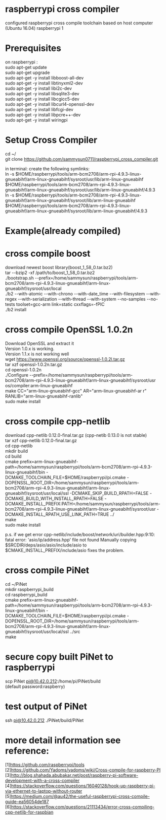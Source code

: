 # raspberrypi cross compiler
configured raspberrypi cross compile toolchain based on host computer (Ubuntu 16.04) raspberrypi 1 <br />

# Prerequisites <br />
on raspberrypi :  <br />
    sudo apt-get update <br />
    sudo apt-get upgrade <br />
    sudo apt-get -y install libboost-all-dev <br />
    sudo apt-get -y install libtinyxml2-dev  <br />
    sudo apt-get -y install libi2c-dev <br />
    sudo apt-get -y install libsqlite3-dev <br />
    sudo apt-get -y install libcgicc5-dev <br />
    sudo apt-get -y install libcurl4-openssl-dev <br /> 
    sudo apt-get -y install libfcgi-dev <br />
    sudo apt-get -y install libpcre++-dev <br />
    sudo apt-get -y install wiringpi <br />

# Setup Cross Compiler
cd ~/ <br />
git clone https://github.com/sammysun0711/raspberrypi_cross_compiler.git <br />

in terminal: create the following symlinks: <br />
ln -s $HOME/raspberrypi/tools/arm-bcm2708/arm-rpi-4.9.3-linux-gnueabihf/arm-linux-gnueabihf/sysroot/usr/lib/arm-linux-gnueabihf $HOME/raspberrypi/tools/arm-bcm2708/arm-rpi-4.9.3-linux-gnueabihf/arm-linux-gnueabihf/sysroot/usr/lib/arm-linux-gnueabihf/4.9.3
<br />
ln -s $HOME/raspberrypi/tools/arm-bcm2708/arm-rpi-4.9.3-linux-gnueabihf/arm-linux-gnueabihf/sysroot/lib/arm-linux-gnueabihf $HOME/raspberrypi/tools/arm-bcm2708/arm-rpi-4.9.3-linux-gnueabihf/arm-linux-gnueabihf/sysroot/lib/arm-linux-gnueabihf/4.9.3
<br />
# Example(already compiled)
# cross compile boost
download newest boost library(boost_1_58_0.tar.bz2) <br />
tar --bzip2 -xf /path/to/boost_1_58_0.tar.bz2 <br />
./bootstrap.sh --prefix=/home/sammysun/raspberrypi/tools/arm-bcm2708/arm-rpi-4.9.3-linux-gnueabihf/arm-linux-gnueabihf/sysroot/usr/local <br />
./b2 --with-atomic --with-chrono --with-date_time --with-filesystem --with-regex --with-serialization --with-thread --with-system --no-samples --no-tests toolset=gcc-arm link=static cxxflags=-fPIC <br />
./b2 install <br />

# cross compile OpenSSL 1.0.2n
Download OpenSSL and extract it <br />
    Version 1.0.x is working. <br />
    Version 1.1.x is not working well <br />
wget https://www.openssl.org/source/openssl-1.0.2l.tar.gz <br />
tar xzf openssl-1.0.2n.tar.gz <br />
cd openssl-1.0.2n <br />
./Configure --prefix=/home/sammysun/raspberrypi/tools/arm-bcm2708/arm-rpi-4.9.3-linux-gnueabihf/arm-linux-gnueabihf/sysroot/usr os/compiler:arm-linux-gnueabihf <br />
make CC="arm-linux-gnueabihf-gcc" AR="arm-linux-gnueabihf-ar r" RANLIB="arm-linux-gnueabihf-ranlib" <br />
sudo make install <br />

# cross compile cpp-netlib
download cpp-netlib 0.12.0-final.tar.gz (cpp-netib 0.13.0 is not stable) <br />
tar xzf cpp-netlib 0.12.0-final.tar.gz <br />
cd cpp-netlib <br />
mkdir build <br />
cd build <br />
cmake prefix=arm-linux-gnueabihf- path=/home/sammysun/raspberrypi/tools/arm-bcm2708/arm-rpi-4.9.3-linux-gnueabihf/bin -DCMAKE_TOOLCHAIN_FILE=$HOME/raspberrypi/pi.cmake -DOPENSSL_ROOT_DIR=/home/sammysun/raspberrypi/tools/arm-bcm2708/arm-rpi-4.9.3-linux-gnueabihf/arm-linux-gnueabihf/sysroot/usr/local/ssl -DCMAKE_SKIP_BUILD_RPATH=FALSE -DCMAKE_BUILD_WITH_INSTALL_RPATH=FALSE -DCMAKE_INSTALL_PREFIX:PATH=/home/sammysun/raspberrypi/tools/arm-bcm2708/arm-rpi-4.9.3-linux-gnueabihf/arm-linux-gnueabihf/sysroot/usr -DCMAKE_INSTALL_RPATH_USE_LINK_PATH=TRUE ../ <br />
make <br />
sudo make install <br />

p.s. if we get error cpp-netlib/include/boost/network/uri/builder.hpp:9:10: fatal error: 'asio/ip/address.hpp' file not found
Manually copying $SRCDIR/deps/asio/asio/include/asio to $CMAKE_INSTALL_PREFIX/include/asio fixes the problem. <br />

# cross compile PiNet
cd ~/PiNet <br />
mkdir raspberrypi_build <br />
cd raspberrypi_build <br />
cmake prefix=arm-linux-gnueabihf- path=/home/sammysun/raspberrypi/tools/arm-bcm2708/arm-rpi-4.9.3-linux-gnueabihf/bin -DCMAKE_TOOLCHAIN_FILE=$HOME/raspberrypi/pi.cmake -DOPENSSL_ROOT_DIR=/home/sammysun/raspberrypi/tools/arm-bcm2708/arm-rpi-4.9.3-linux-gnueabihf/arm-linux-gnueabihf/sysroot/usr/local/ssl ../src  <br />
make <br />

# secure copy built PiNet to raspberrypi 
scp PiNet pi@10.42.0.212:/home/pi/PiNet/build <br />
(default password:raspberry)
# test output of PiNet
ssh pi@10.42.0.212 ./PiNet/build/PiNet <br />

# more detail information see reference:
[1]https://github.com/raspberrypi/tools <br />
[2]https://github.com/Yadoms/yadoms/wiki/Cross-compile-for-raspberry-PI <br />
[3]http://blog.shahada.abubakar.net/post/raspberry-pi-software-development-with-a-cross-compiler <br />
[4]https://stackoverflow.com/questions/16040128/hook-up-raspberry-pi-via-ethernet-to-laptop-without-router <br />
[5]https://medium.com/@au42/the-useful-raspberrypi-cross-compile-guide-ea56054de187 <br />
[6]https://stackoverflow.com/questions/21113434/error-cross-compiling-cpp-netlib-for-raspbian <br />

